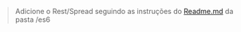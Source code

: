 > Adicione o Rest/Spread seguindo as instruções 
> do [Readme.md](https://git.io/JJJFH) da pasta /es6